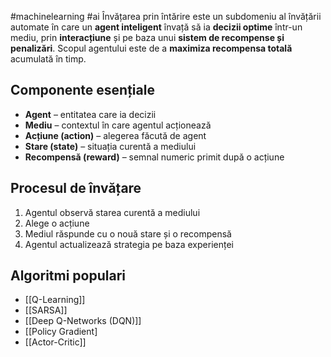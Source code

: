 #machinelearning #ai
Învățarea prin întărire este un subdomeniu al învățării automate în care un **agent inteligent** învață să ia **decizii optime** într-un mediu, prin **interacțiune** și pe baza unui **sistem de recompense și penalizări**.
Scopul agentului este de a **maximiza recompensa totală** acumulată în timp.

## Componente esențiale

- **Agent** – entitatea care ia decizii
- **Mediu** – contextul în care agentul acționează
- **Acțiune (action)** – alegerea făcută de agent
- **Stare (state)** – situația curentă a mediului
- **Recompensă (reward)** – semnal numeric primit după o acțiune

## Procesul de învățare

1. Agentul observă starea curentă a mediului
2. Alege o acțiune
3. Mediul răspunde cu o nouă stare și o recompensă
4. Agentul actualizează strategia pe baza experienței
## Algoritmi populari

- [[Q-Learning]]
- [[SARSA]]
- [[Deep Q-Networks (DQN)]]
- [[Policy Gradient]
- [[Actor-Critic]]